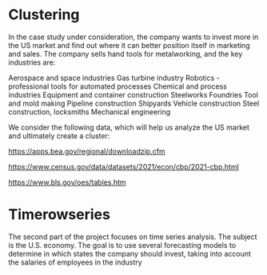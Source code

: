 # Clustering

In the case study under consideration, the company wants to invest more in the US market and find out where it can better position itself in marketing and sales. The company sells hand tools for metalworking, and the key industries are:

Aerospace and space industries
Gas turbine industry
Robotics - professional tools for automated processes
Chemical and process industries
Equipment and container construction
Steelworks
Foundries
Tool and mold making
Pipeline construction
Shipyards
Vehicle construction
Steel construction, locksmiths
Mechanical engineering

We consider the following data, which will help us analyze the US market and ultimately create a cluster:

https://apps.bea.gov/regional/downloadzip.cfm

https://www.census.gov/data/datasets/2021/econ/cbp/2021-cbp.html

https://www.bls.gov/oes/tables.htm

# Timerowseries

The second part of the project focuses on time series analysis. The subject is the U.S. economy. The goal is to use several forecasting models to determine in which states the company should invest, taking into account the salaries of employees in the industry
